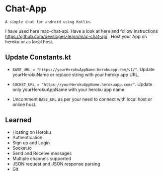 # Chat-App
    A simple chat for android using Kotlin.

I have used here mac-chat-api. Have a look at here and follow instructions  https://github.com/devslopes-learn/mac-chat-api . Host your App on heroku or as local host.

## Update Constants.kt
- ```BASE_URL = "https://yourHerokuAppName.herokuapp.com/v1/"```. Update yourHerokuName or replace string with your heroky app URL.

- ```SOCKET_URL = "https://yourHerokuAppName.herokuapp.com/"```. Update only yourHerokuAppName with your heroku app name.

- Uncomment ```BASE_URL``` as per your need to connect with local host or online host.

## Learned
  - Hosting on Heroku
  - Authentication
  - Sign up and Login
  - Socket.io
  - Send and Receive messages
  - Multiple channels supported
  - JSON request and JSON response parsing
  - Git
